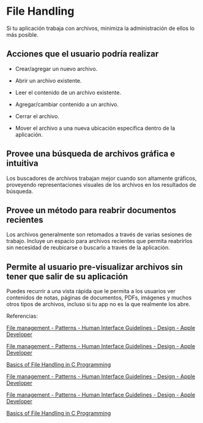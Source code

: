 # File Handling

Si tu aplicación trabaja con archivos, minimiza la administración de ellos lo más posible.

## Acciones que el usuario podría realizar

-   Crear/agregar un nuevo archivo.
    
-   Abrir un archivo existente.
    
-   Leer el contenido de un archivo existente.
    
-   Agregar/cambiar contenido a un archivo.
    
-   Cerrar el archivo.
    
-   Mover el archivo a una nueva ubicación específica dentro de la aplicación.
    

## Provee una búsqueda de archivos gráfica e intuitiva

Los buscadores de archivos trabajan mejor cuando son altamente gráficos, proveyendo representaciones visuales de los archivos en los resultados de búsqueda.

## Provee un método para reabrir documentos recientes

Los archivos generalmente son retomados a través de varias sesiones de trabajo. Incluye un espacio para archivos recientes que permita reabrirlos sin necesidad de reubicarse o buscarlo a través de la aplicación.

## Permite al usuario pre-visualizar archivos sin tener que salir de su aplicación

Puedes recurrir a una vista rápida que le permita a los usuarios ver contenidos de notas, páginas de documentos, PDFs, imágenes y muchos otros tipos de archivos, incluso si tu app no es la que realmente los abre.

Referencias:

[File management - Patterns - Human Interface Guidelines - Design - Apple Developer](https://developer.apple.com/design/human-interface-guidelines/ios/user-interaction/file-handling/)

[File management - Patterns - Human Interface Guidelines - Design - Apple Developer](https://developer.apple.com/design/human-interface-guidelines/macos/user-interaction/file-handling/)

[Basics of File Handling in C Programming](https://www.tutorialspoint.com/basics-of-file-handling-in-c-programming#:~:text=File%20Handling%20is%20the%20storing,a%20File%20in%20C%20are%20%E2%88%92)




[File management - Patterns - Human Interface Guidelines - Design - Apple Developer](https://developer.apple.com/design/human-interface-guidelines/ios/user-interaction/file-handling/)

[File management - Patterns - Human Interface Guidelines - Design - Apple Developer](https://developer.apple.com/design/human-interface-guidelines/macos/user-interaction/file-handling/)

[Basics of File Handling in C Programming](https://www.tutorialspoint.com/basics-of-file-handling-in-c-programming#:~:text=File%20Handling%20is%20the%20storing,a%20File%20in%20C%20are%20%E2%88%92)